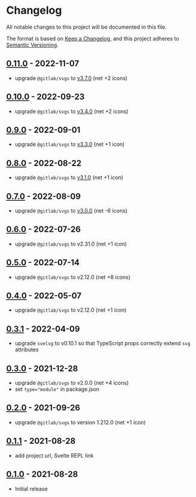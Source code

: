 # Changelog

All notable changes to this project will be documented in this file.

The format is based on [Keep a Changelog](https://keepachangelog.com/en/1.0.0/),
and this project adheres to [Semantic Versioning](https://semver.org/spec/v2.0.0.html).

## [0.11.0](https://github.com/metonym/svelte-gitlab-icons/releases/tag/v0.11.0) - 2022-11-07

- upgrade `@gitlab/svgs` to [v3.7.0](https://gitlab.com/gitlab-org/gitlab-svgs/-/releases/v3.7.0) (net +2 icons)

## [0.10.0](https://github.com/metonym/svelte-gitlab-icons/releases/tag/v0.10.0) - 2022-09-23

- upgrade `@gitlab/svgs` to [v3.4.0](https://gitlab.com/gitlab-org/gitlab-svgs/-/releases/v3.4.0) (net +2 icons)

## [0.9.0](https://github.com/metonym/svelte-gitlab-icons/releases/tag/v0.9.0) - 2022-09-01

- upgrade `@gitlab/svgs` to [v3.3.0](https://gitlab.com/gitlab-org/gitlab-svgs/-/releases/v3.3.0) (net +1 icon)

## [0.8.0](https://github.com/metonym/svelte-gitlab-icons/releases/tag/v0.8.0) - 2022-08-22

- upgrade `@gitlab/svgs` to [v3.1.0](https://gitlab.com/gitlab-org/gitlab-svgs/-/releases/v3.1.0) (net +1 icon)

## [0.7.0](https://github.com/metonym/svelte-gitlab-icons/releases/tag/v0.7.0) - 2022-08-09

- upgrade `@gitlab/svgs` to [v3.0.0](https://gitlab.com/gitlab-org/gitlab-svgs/-/releases/v3.0.0) (net -6 icons)

## [0.6.0](https://github.com/metonym/svelte-gitlab-icons/releases/tag/v0.6.0) - 2022-07-26

- upgrade `@gitlab/svgs` to v2.31.0 (net +1 icon)

## [0.5.0](https://github.com/metonym/svelte-gitlab-icons/releases/tag/v0.5.0) - 2022-07-14

- upgrade `@gitlab/svgs` to v2.12.0 (net +8 icons)

## [0.4.0](https://github.com/metonym/svelte-gitlab-icons/releases/tag/v0.4.0) - 2022-05-07

- upgrade `@gitlab/svgs` to v2.12.0 (net +1 icon)

## [0.3.1](https://github.com/metonym/svelte-gitlab-icons/releases/tag/v0.3.1) - 2022-04-09

- upgrade `svelvg` to v0.10.1 so that TypeScript props correctly extend `svg` attributes

## [0.3.0](https://github.com/metonym/svelte-gitlab-icons/releases/tag/v0.3.0) - 2021-12-28

- upgrade `@gitlab/svgs` to v2.0.0 (net +4 icons)
- set `type="module"` in package.json

## [0.2.0](https://github.com/metonym/svelte-gitlab-icons/releases/tag/v0.2.0) - 2021-09-26

- upgrade `@gitlab/svgs` to version 1.212.0 (net +1 icon)

## [0.1.1](https://github.com/metonym/svelte-gitlab-icons/releases/tag/v0.1.1) - 2021-08-28

- add project url, Svelte REPL link

## [0.1.0](https://github.com/metonym/svelte-gitlab-icons/releases/tag/v0.1.0) - 2021-08-28

- Initial release
